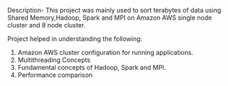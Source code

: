 Description- This project was mainly used to sort terabytes of data using Shared Memory,Hadoop, Spark and MPI on Amazon AWS single node cluster and 8 node cluster.

Project helped in understanding the following:
1. Amazon AWS cluster configuration for running applications.
2. Multithreading Concepts
3. Fundamental concepts of Hadoop, Spark and MPI.
4. Performance comparison
